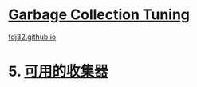 [Garbage Collection Tuning](https://docs.oracle.com/en/java/javase/16/gctuning/introduction-garbage-collection-tuning.html)
===
[fdj32.github.io](https://fdj32.github.io)  
# 5. [可用的收集器](https://docs.oracle.com/en/java/javase/16/gctuning/available-collectors.html)
